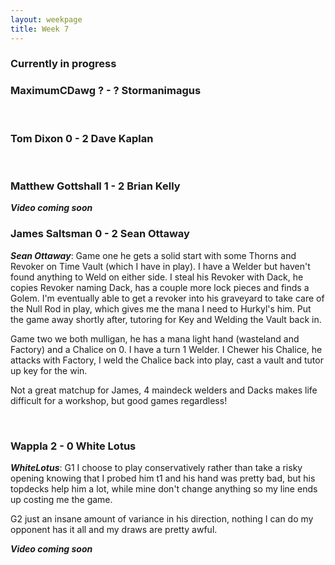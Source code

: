 ```yaml
---
layout: weekpage
title: Week 7
---
```


### Currently in progress

### MaximumCDawg ? - ? Stormanimagus

<br />

### Tom Dixon 0 - 2 Dave Kaplan

<br />

### Matthew Gottshall 1 - 2 Brian Kelly

***Video coming soon***
<br />

### James Saltsman  0 - 2 Sean Ottaway

***Sean Ottaway***: Game one he gets a solid start with some Thorns and Revoker on Time Vault (which I have in play). I have a Welder but haven't found anything to Weld on either side. I steal his Revoker with Dack, he copies Revoker naming Dack, has a couple more lock pieces and finds a Golem. I'm eventually able to get a revoker into his graveyard to take care of the Null Rod in play, which gives me the mana I need to Hurkyl's him. Put the game away shortly after, tutoring for Key and Welding the Vault back in.

Game two we both mulligan, he has a mana light hand (wasteland and Factory) and a Chalice on 0. I have a turn 1 Welder. I Chewer his Chalice, he attacks with Factory, I weld the Chalice back into play, cast a vault and tutor up key for the win.

Not a great matchup for James, 4 maindeck welders and Dacks makes life difficult for a workshop, but good games regardless!

<br />

### Wappla 2 - 0 White Lotus

***WhiteLotus***: G1 I choose to play conservatively rather than take a risky opening knowing that I probed him t1 and his hand was pretty bad, but his topdecks help him a lot, while mine don't change anything so my line ends up costing me the game.

G2 just an insane amount of variance in his direction, nothing I can do my opponent has it all and my draws are pretty awful.

***Video coming soon***

<br />
